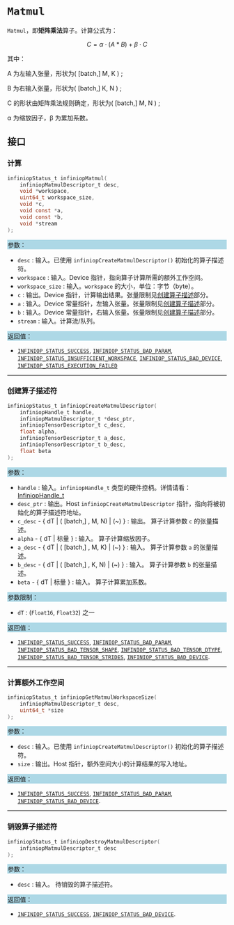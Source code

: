 
# `Matmul`

`Matmul`，即**矩阵乘法**算子。计算公式为：

$$ C = α ⋅ (A * B) + β ⋅ C $$

其中：

A 为左输入张量，形状为( [batch,] M, K ) ;

B 为右输入张量，形状为( [batch,] K, N ) ;

C 的形状由矩阵乘法规则确定，形状为( [batch,] M, N ) ;

α 为缩放因子，β 为累加系数。

## 接口

### 计算

```c
infiniopStatus_t infiniopMatmul(
    infiniopMatmulDescriptor_t desc,
    void *workspace,
    uint64_t workspace_size,
    void *c,
    void const *a,
    void const *b,
    void *stream
);
```
<div style="background-color: lightblue; padding: 1px;"> 参数： </div>

 - `desc`
     : 输入。已使用 `infiniopCreateMatmulDescriptor()` 初始化的算子描述符。 
 - `workspace`
     : 输入。Device 指针，指向算子计算所需的额外工作空间。
 - `workspace_size`
     : 输入。`workspace` 的大小，单位：字节（byte）。
 - `c`
     : 输出。Device 指针，计算输出结果。张量限制见[创建算子描述](#创建算子描述)部分。
 - `a`
     : 输入。Device 常量指针，左输入张量。张量限制见[创建算子描述](#创建算子描述)部分。
 - `b`
     : 输入。Device 常量指针，右输入张量。张量限制见[创建算子描述](#创建算子描述)部分。
 - `stream`
	 : 输入。计算流/队列。

<div style="background-color: lightblue; padding: 1px;">  返回值：</div>

 - [`INFINIOP_STATUS_SUCCESS`](), [`INFINIOP_STATUS_BAD_PARAM`](), [`INFINIOP_STATUS_INSUFFICIENT_WORKSPACE`](), [`INFINIOP_STATUS_BAD_DEVICE`](), [`INFINIOP_STATUS_EXECUTION_FAILED`]()


---

### 创建算子描述符

```c
infiniopStatus_t infiniopCreateMatmulDescriptor(
    infiniopHandle_t handle,
    infiniopMatmulDescriptor_t *desc_ptr,
    infiniopTensorDescriptor_t c_desc,
    float alpha,
    infiniopTensorDescriptor_t a_desc,
    infiniopTensorDescriptor_t b_desc,
    float beta
);
```

<div style="background-color: lightblue; padding: 1px;"> 参数：</div>

 - `handle`
	: 输入。`infiniopHandle_t` 类型的硬件控柄。详情请看：[InfiniopHandle_t]()
 - `desc_ptr`
	 : 输出。Host `infiniopCreateMatmulDescriptor` 指针，指向将被初始化的算子描述符地址。
 - `c_desc` - { dT | ( [batch,] , M, N) | (~) }
	 : 输出。 算子计算参数 `c` 的张量描述。
 - `alpha` - { dT | 标量 }
	 : 输入。 算子计算缩放因子。
 - `a_desc` - { dT | ( [batch,] , M, K) | (~) }
	 : 输入。 算子计算参数 `a` 的张量描述。
 - `b_desc` - { dT | ( [batch,] , K, N) | (~) }
	 : 输入。 算子计算参数 `b` 的张量描述。
 - `beta` - { dT | 标量 }
	 : 输入。 算子计算累加系数。
<div style="background-color: lightblue; padding: 1px;"> 参数限制：</div>

 - `dT`
	 : (`Float16`, `Float32`) 之一

<div style="background-color: lightblue; padding: 1px;"> 返回值：</div>

 - [`INFINIOP_STATUS_SUCCESS`](), [`INFINIOP_STATUS_BAD_PARAM`](),  [`INFINIOP_STATUS_BAD_TENSOR_SHAPE`](), [`INFINIOP_STATUS_BAD_TENSOR_DTYPE`](), [`INFINIOP_STATUS_BAD_TENSOR_STRIDES`](), [`INFINIOP_STATUS_BAD_DEVICE`]().

 ---

 ### 计算额外工作空间

```c
infiniopStatus_t infiniopGetMatmulWorkspaceSize(
	infiniopMatmulDescriptor_t desc,
	uint64_t *size
);
```
<div style="background-color: lightblue; padding: 1px;"> 参数：</div>

 - `desc`
	 : 输入。已使用 `infiniopCreateMatmulDescriptor()` 初始化的算子描述符。 
 - `size`
	 : 输出。Host 指针，额外空间大小的计算结果的写入地址。

<div style="background-color: lightblue; padding: 1px;"> 返回值：</div>

 - [`INFINIOP_STATUS_SUCCESS`](), [`INFINIOP_STATUS_BAD_PARAM`](), [`INFINIOP_STATUS_BAD_DEVICE`]().

---

### 销毁算子描述符

```c
infiniopStatus_t infiniopDestroyMatmulDescriptor(
	infiniopMatmulDescriptor_t desc
);
```

<div style="background-color: lightblue; padding: 1px;"> 参数： </div>

 - `desc`
	 : 输入。 待销毁的算子描述符。 

<div style="background-color: lightblue; padding: 1px;"> 返回值： </div>

 - [`INFINIOP_STATUS_SUCCESS`](), [`INFINIOP_STATUS_BAD_DEVICE`]().